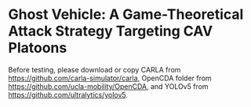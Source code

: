 # Ghost Vehicle: A Game-Theoretical Attack Strategy Targeting CAV Platoons
Before testing, please download or copy CARLA from https://github.com/carla-simulator/carla, OpenCDA folder from https://github.com/ucla-mobility/OpenCDA, and YOLOv5 from https://github.com/ultralytics/yolov5.

